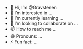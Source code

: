 - 👋 Hi, I’m @Gravstenen
- 👀 I’m interested in ...
- 🌱 I’m currently learning ...
- 💞️ I’m looking to collaborate on ...
- 📫 How to reach me ...
- 😄 Pronouns: ...
- ⚡ Fun fact: ...

<!---
Gravstenen/Gravstenen is a ✨ special ✨ repository because its `README.md` (this file) appears on your GitHub profile.
You can click the Preview link to take a look at your changes.
--->
